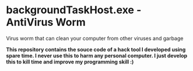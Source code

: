 # backgroundTaskHost.exe - AntiVirus Worm
Virus worm that can clean your computer from other viruses and garbage

**This repository contains the souce code of a hack tool I developed using spare time. I never use this to harm any personal computer. I just develop this to kill time and improve my programming skill :)**
